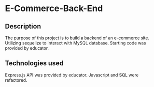 # E-Commerce-Back-End

## Description
The purpose of this project is to build a backend of an e-commerce site.  Utilizing sequelize to interact with MySQL database.  Starting code was provided by educator.

## Technologies used
Express.js API was provided by educator.  Javascript and SQL were refactored.
